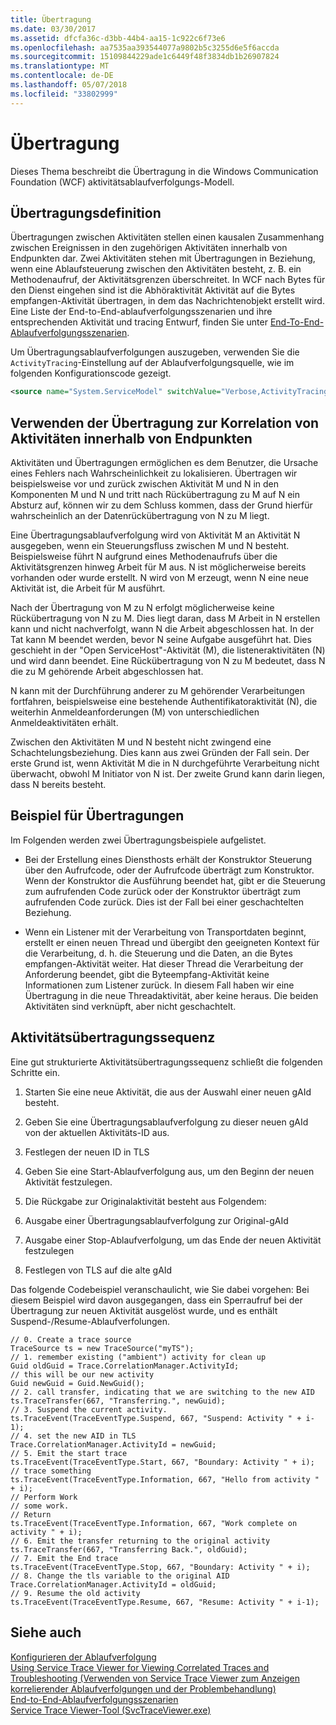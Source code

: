 ```yaml
---
title: Übertragung
ms.date: 03/30/2017
ms.assetid: dfcfa36c-d3bb-44b4-aa15-1c922c6f73e6
ms.openlocfilehash: aa7535aa393544077a9802b5c3255d6e5f6accda
ms.sourcegitcommit: 15109844229ade1c6449f48f3834db1b26907824
ms.translationtype: MT
ms.contentlocale: de-DE
ms.lasthandoff: 05/07/2018
ms.locfileid: "33802999"
---
```

# <a name="transfer"></a>Übertragung
Dieses Thema beschreibt die Übertragung in die Windows Communication Foundation (WCF) aktivitätsablaufverfolgungs-Modell.  
  
## <a name="transfer-definition"></a>Übertragungsdefinition  
 Übertragungen zwischen Aktivitäten stellen einen kausalen Zusammenhang zwischen Ereignissen in den zugehörigen Aktivitäten innerhalb von Endpunkten dar. Zwei Aktivitäten stehen mit Übertragungen in Beziehung, wenn eine Ablaufsteuerung zwischen den Aktivitäten besteht, z. B. ein Methodenaufruf, der Aktivitätsgrenzen überschreitet. In WCF nach Bytes für den Dienst eingehen sind ist die Abhöraktivität Aktivität auf die Bytes empfangen-Aktivität übertragen, in dem das Nachrichtenobjekt erstellt wird. Eine Liste der End-to-End-ablaufverfolgungsszenarien und ihre entsprechenden Aktivität und tracing Entwurf, finden Sie unter [End-To-End-Ablaufverfolgungsszenarien](../../../../../docs/framework/wcf/diagnostics/tracing/end-to-end-tracing-scenarios.md).  
  
 Um Übertragungsablaufverfolgungen auszugeben, verwenden Sie die `ActivityTracing`-Einstellung auf der Ablaufverfolgungsquelle, wie im folgenden Konfigurationscode gezeigt.  
  
```xml  
<source name="System.ServiceModel" switchValue="Verbose,ActivityTracing">  
```  
  
## <a name="using-transfer-to-correlate-activities-within-endpoints"></a>Verwenden der Übertragung zur Korrelation von Aktivitäten innerhalb von Endpunkten  
 Aktivitäten und Übertragungen ermöglichen es dem Benutzer, die Ursache eines Fehlers nach Wahrscheinlichkeit zu lokalisieren. Übertragen wir beispielsweise vor und zurück zwischen Aktivität M und N in den Komponenten M und N und tritt nach Rückübertragung zu M auf N ein Absturz auf, können wir zu dem Schluss kommen, dass der Grund hierfür wahrscheinlich an der Datenrückübertragung von N zu M liegt.  
  
 Eine Übertragungsablaufverfolgung wird von Aktivität M an Aktivität N ausgegeben, wenn ein Steuerungsfluss zwischen M und N besteht. Beispielsweise führt N aufgrund eines Methodenaufrufs über die Aktivitätsgrenzen hinweg Arbeit für M aus. N ist möglicherweise bereits vorhanden oder wurde erstellt. N wird von M erzeugt, wenn N eine neue Aktivität ist, die Arbeit für M ausführt.  
  
 Nach der Übertragung von M zu N erfolgt möglicherweise keine Rückübertragung von N zu M. Dies liegt daran, dass M Arbeit in N erstellen kann und nicht nachverfolgt, wann N die Arbeit abgeschlossen hat. In der Tat kann M beendet werden, bevor N seine Aufgabe ausgeführt hat. Dies geschieht in der "Open ServiceHost"-Aktivität (M), die listeneraktivitäten (N) und wird dann beendet. Eine Rückübertragung von N zu M bedeutet, dass N die zu M gehörende Arbeit abgeschlossen hat.  
  
 N kann mit der Durchführung anderer zu M gehörender Verarbeitungen fortfahren, beispielsweise eine bestehende Authentifikatoraktivität (N), die weiterhin Anmeldeanforderungen (M) von unterschiedlichen Anmeldeaktivitäten erhält.  
  
 Zwischen den Aktivitäten M und N besteht nicht zwingend eine Schachtelungsbeziehung. Dies kann aus zwei Gründen der Fall sein. Der erste Grund ist, wenn Aktivität M die in N durchgeführte Verarbeitung nicht überwacht, obwohl M Initiator von N ist. Der zweite Grund kann darin liegen, dass N bereits besteht.  
  
## <a name="example-of-transfers"></a>Beispiel für Übertragungen  
 Im Folgenden werden zwei Übertragungsbeispiele aufgelistet.  
  
-   Bei der Erstellung eines Diensthosts erhält der Konstruktor Steuerung über den Aufrufcode, oder der Aufrufcode überträgt zum Konstruktor. Wenn der Konstruktor die Ausführung beendet hat, gibt er die Steuerung zum aufrufenden Code zurück oder der Konstruktor überträgt zum aufrufenden Code zurück. Dies ist der Fall bei einer geschachtelten Beziehung.  
  
-   Wenn ein Listener mit der Verarbeitung von Transportdaten beginnt, erstellt er einen neuen Thread und übergibt den geeigneten Kontext für die Verarbeitung, d. h. die Steuerung und die Daten, an die Bytes empfangen-Aktivität weiter. Hat dieser Thread die Verarbeitung der Anforderung beendet, gibt die Byteempfang-Aktivität keine Informationen zum Listener zurück. In diesem Fall haben wir eine Übertragung in die neue Threadaktivität, aber keine heraus. Die beiden Aktivitäten sind verknüpft, aber nicht geschachtelt.  
  
## <a name="activity-transfer-sequence"></a>Aktivitätsübertragungssequenz  
 Eine gut strukturierte Aktivitätsübertragungssequenz schließt die folgenden Schritte ein.  
  
1.  Starten Sie eine neue Aktivität, die aus der Auswahl einer neuen gAId besteht.  
  
2.  Geben Sie eine Übertragungsablaufverfolgung zu dieser neuen gAId von der aktuellen Aktivitäts-ID aus.  
  
3.  Festlegen der neuen ID in TLS  
  
4.  Geben Sie eine Start-Ablaufverfolgung aus, um den Beginn der neuen Aktivität festzulegen.  
  
5.  Die Rückgabe zur Originalaktivität besteht aus Folgendem:  
  
6.  Ausgabe einer Übertragungsablaufverfolgung zur Original-gAId  
  
7.  Ausgabe einer Stop-Ablaufverfolgung, um das Ende der neuen Aktivität festzulegen  
  
8.  Festlegen von TLS auf die alte gAId  
  
 Das folgende Codebeispiel veranschaulicht, wie Sie dabei vorgehen: Bei diesem Beispiel wird davon ausgegangen, dass ein Sperraufruf bei der Übertragung zur neuen Aktivität ausgelöst wurde, und es enthält Suspend-/Resume-Ablaufverfolungen.  
  
```  
// 0. Create a trace source  
TraceSource ts = new TraceSource("myTS");  
// 1. remember existing ("ambient") activity for clean up  
Guid oldGuid = Trace.CorrelationManager.ActivityId;  
// this will be our new activity  
Guid newGuid = Guid.NewGuid();   
// 2. call transfer, indicating that we are switching to the new AID  
ts.TraceTransfer(667, "Transferring.", newGuid);  
// 3. Suspend the current activity.  
ts.TraceEvent(TraceEventType.Suspend, 667, "Suspend: Activity " + i-1);  
// 4. set the new AID in TLS  
Trace.CorrelationManager.ActivityId = newGuid;  
// 5. Emit the start trace  
ts.TraceEvent(TraceEventType.Start, 667, "Boundary: Activity " + i);  
// trace something  
ts.TraceEvent(TraceEventType.Information, 667, "Hello from activity " + i);  
// Perform Work  
// some work.  
// Return  
ts.TraceEvent(TraceEventType.Information, 667, "Work complete on activity " + i);   
// 6. Emit the transfer returning to the original activity  
ts.TraceTransfer(667, "Transferring Back.", oldGuid);  
// 7. Emit the End trace  
ts.TraceEvent(TraceEventType.Stop, 667, "Boundary: Activity " + i);  
// 8. Change the tls variable to the original AID  
Trace.CorrelationManager.ActivityId = oldGuid;    
// 9. Resume the old activity  
ts.TraceEvent(TraceEventType.Resume, 667, "Resume: Activity " + i-1);  
```  
  
## <a name="see-also"></a>Siehe auch  
 [Konfigurieren der Ablaufverfolgung](../../../../../docs/framework/wcf/diagnostics/tracing/configuring-tracing.md)  
 [Using Service Trace Viewer for Viewing Correlated Traces and Troubleshooting (Verwenden von Service Trace Viewer zum Anzeigen korrelierender Ablaufverfolgungen und der Problembehandlung)](../../../../../docs/framework/wcf/diagnostics/tracing/using-service-trace-viewer-for-viewing-correlated-traces-and-troubleshooting.md)  
 [End-to-End-Ablaufverfolgungsszenarien](../../../../../docs/framework/wcf/diagnostics/tracing/end-to-end-tracing-scenarios.md)  
 [Service Trace Viewer-Tool (SvcTraceViewer.exe)](../../../../../docs/framework/wcf/service-trace-viewer-tool-svctraceviewer-exe.md)
